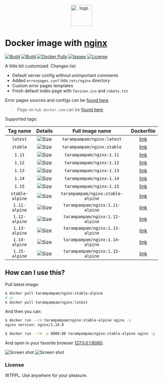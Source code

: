 <p align="center">
  <img alt="logo" src="https://hsto.org/webt/p-/z3/fq/p-z3fqd2gnxryhfy6pfpzlp_woe.png" width="70" height="70" />
</p>

# Docker image with [nginx][nginx]

[![Build][badge_automated]][link_hub]
[![Build][badge_build]][link_hub]
[![Docker Pulls][badge_pulls]][link_hub]
[![Issues][badge_issues]][link_issues]
[![License][badge_license]][link_license]

A little bit customized. Changes list:

- Default server config without unimportant comments
- Added `errorpages.conf` into `/etc/nginx` directory
- Custom error pages templates
- Fresh default index page with `favicon.ico` and `robots.txt`

Error pages sources and configs can be [found here][link_shared_content_branch].

> Page on `hub.docker.com` can be [found here][link_hub].

Supported tags:

Tag name        | Details | Full image name | Dockerfile
:-------------: | :-----: | :-------------: | :--------:
`latest`        | ![Size][badge_size_latest] | `tarampampam/nginx:latest` | [link][dockerfile_latest]
`stable`        | ![Size][badge_size_stable] | `tarampampam/nginx:stable` | [link][dockerfile_stable]
`1.11`          | ![Size][badge_size_1_11] | `tarampampam/nginx:1.11` | [link][dockerfile_1_11]
`1.12`          | ![Size][badge_size_1_12] | `tarampampam/nginx:1.12` | [link][dockerfile_1_12]
`1.13`          | ![Size][badge_size_1_13] | `tarampampam/nginx:1.13` | [link][dockerfile_1_13]
`1.14`          | ![Size][badge_size_1_14] | `tarampampam/nginx:1.14` | [link][dockerfile_1_14]
`1.15`          | ![Size][badge_size_1_15] | `tarampampam/nginx:1.15` | [link][dockerfile_1_15]
`stable-alpine` | ![Size][badge_size_stable_alpine] | `tarampampam/nginx:stable-alpine` | [link][dockerfile_stable_alpine]
`1.11-alpine`   | ![Size][badge_size_1_11_alpine] | `tarampampam/nginx:1.11-alpine` | [link][dockerfile_1_11_alpine]
`1.12-alpine`   | ![Size][badge_size_1_12_alpine] | `tarampampam/nginx:1.12-alpine` | [link][dockerfile_1_12_alpine]
`1.13-alpine`   | ![Size][badge_size_1_13_alpine] | `tarampampam/nginx:1.13-alpine` | [link][dockerfile_1_13_alpine]
`1.14-alpine`   | ![Size][badge_size_1_14_alpine] | `tarampampam/nginx:1.14-alpine` | [link][dockerfile_1_14_alpine]
`1.15-alpine`   | ![Size][badge_size_1_15_alpine] | `tarampampam/nginx:1.15-alpine` | [link][dockerfile_1_15_alpine]

[badge_size_latest]:https://images.microbadger.com/badges/image/tarampampam/nginx.svg
[badge_size_stable]:https://images.microbadger.com/badges/image/tarampampam/nginx:stable.svg
[badge_size_1_11]:https://images.microbadger.com/badges/image/tarampampam/nginx:1.11.svg
[badge_size_1_12]:https://images.microbadger.com/badges/image/tarampampam/nginx:1.12.svg
[badge_size_1_13]:https://images.microbadger.com/badges/image/tarampampam/nginx:1.13.svg
[badge_size_1_14]:https://images.microbadger.com/badges/image/tarampampam/nginx:1.14.svg
[badge_size_1_15]:https://images.microbadger.com/badges/image/tarampampam/nginx:1.15.svg
[badge_size_stable_alpine]:https://images.microbadger.com/badges/image/tarampampam/nginx:stable-alpine.svg
[badge_size_1_11_alpine]:https://images.microbadger.com/badges/image/tarampampam/nginx:1.11-alpine.svg
[badge_size_1_12_alpine]:https://images.microbadger.com/badges/image/tarampampam/nginx:1.12-alpine.svg
[badge_size_1_13_alpine]:https://images.microbadger.com/badges/image/tarampampam/nginx:1.13-alpine.svg
[badge_size_1_14_alpine]:https://images.microbadger.com/badges/image/tarampampam/nginx:1.14-alpine.svg
[badge_size_1_15_alpine]:https://images.microbadger.com/badges/image/tarampampam/nginx:1.15-alpine.svg

[dockerfile_latest]:https://github.com/tarampampam/nginx-docker/blob/image-latest/Dockerfile
[dockerfile_stable]:https://github.com/tarampampam/nginx-docker/blob/image-stable/Dockerfile
[dockerfile_1_11]:https://github.com/tarampampam/nginx-docker/blob/image-1.11/Dockerfile
[dockerfile_1_12]:https://github.com/tarampampam/nginx-docker/blob/image-1.12/Dockerfile
[dockerfile_1_13]:https://github.com/tarampampam/nginx-docker/blob/image-1.13/Dockerfile
[dockerfile_1_14]:https://github.com/tarampampam/nginx-docker/blob/image-1.14/Dockerfile
[dockerfile_1_15]:https://github.com/tarampampam/nginx-docker/blob/image-1.15/Dockerfile
[dockerfile_stable_alpine]:https://github.com/tarampampam/nginx-docker/blob/image-stable-alpine/Dockerfile
[dockerfile_1_11_alpine]:https://github.com/tarampampam/nginx-docker/blob/image-1.11-alpine/Dockerfile
[dockerfile_1_12_alpine]:https://github.com/tarampampam/nginx-docker/blob/image-1.12-alpine/Dockerfile
[dockerfile_1_13_alpine]:https://github.com/tarampampam/nginx-docker/blob/image-1.13-alpine/Dockerfile
[dockerfile_1_14_alpine]:https://github.com/tarampampam/nginx-docker/blob/image-1.14-alpine/Dockerfile
[dockerfile_1_15_alpine]:https://github.com/tarampampam/nginx-docker/blob/image-1.15-alpine/Dockerfile

## How can I use this?

Pull latest image:

```bash
$ docker pull tarampampam/nginx:stable-alpine
# or
$ docker pull tarampampam/nginx:latest
```

And then you can:

```bash
$ docker run --rm tarampampam/nginx:stable-alpine nginx -v
nginx version: nginx/1.14.0

$ docker run --rm -p 8080:80 tarampampam/nginx:stable-alpine nginx -g 'daemon off;'
```

And open in your favorite browser [127.0.0.1:8080](http://127.0.0.1:8080/).

![Screen shot](https://hsto.org/webt/yz/sw/kq/yzswkqi-4nuyql4kaumnczvjjy8.png)
![Screen shot](https://hsto.org/webt/by/qu/xz/byquxz7nxaj8bbnl08nwpncf-oi.png)

### License

WTFPL. Use anywhere for your pleasure.

[badge_automated]:https://img.shields.io/docker/automated/tarampampam/nginx.svg?style=flat-square&maxAge=30
[badge_pulls]:https://img.shields.io/docker/pulls/tarampampam/nginx.svg?style=flat-square&maxAge=30
[badge_issues]:https://img.shields.io/github/issues/tarampampam/nginx-docker.svg?style=flat-square&maxAge=30
[badge_build]:https://img.shields.io/docker/build/tarampampam/nginx.svg?style=flat-square&maxAge=30
[badge_license]:https://img.shields.io/github/license/tarampampam/nginx-docker.svg?style=flat-square&maxAge=30
[link_base_nginx_image]:https://hub.docker.com/_/nginx?tab=tags
[link_hub]:https://hub.docker.com/r/tarampampam/nginx/
[link_license]:https://github.com/tarampampam/nginx-docker/blob/master/LICENSE
[link_issues]:https://github.com/tarampampam/nginx-docker/issues
[link_shared_content_branch]:https://github.com/tarampampam/nginx-docker/tree/shared-content
[nginx]:https://nginx.org/
